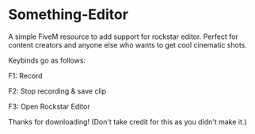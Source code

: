# Something-Editor
A simple FiveM resource to add support for rockstar editor. Perfect for content creators and anyone else who wants to get cool cinematic shots.

Keybinds go as follows:

F1: Record

F2: Stop recording & save clip

F3: Open Rockstar Editor

Thanks for downloading! 
(Don't take credit for this as you didn't make it.) 
